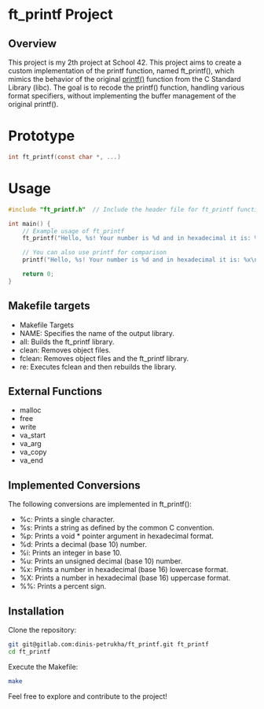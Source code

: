 # ft_printf Project

## Overview

This project is my 2th project at School 42. This project aims to create a custom implementation of the printf function, named ft_printf(), which mimics the behavior of the original [printf()](https://man7.org/linux/man-pages/man3/printf.3.html) function from the C Standard Library (libc). The goal is to recode the printf() function, handling various format specifiers, without implementing the buffer management of the original printf().

# Prototype
```c
int ft_printf(const char *, ...)
```

# Usage

```c
#include "ft_printf.h"  // Include the header file for ft_printf function

int main() {
    // Example usage of ft_printf
    ft_printf("Hello, %s! Your number is %d and in hexadecimal it is: %x\n", "User", 42, 42);

    // You can also use printf for comparison
    printf("Hello, %s! Your number is %d and in hexadecimal it is: %x\n", "User", 42, 42);

    return 0;
}
```

## Makefile targets

- Makefile Targets
- NAME: Specifies the name of the output library.
- all: Builds the ft_printf library.
- clean: Removes object files.
- fclean: Removes object files and the ft_printf library.
- re: Executes fclean and then rebuilds the library.

## External Functions

- malloc
- free
- write
- va_start
- va_arg
- va_copy
- va_end

## Implemented Conversions
The following conversions are implemented in ft_printf():

- %c: Prints a single character.
- %s: Prints a string as defined by the common C convention.
- %p: Prints a void * pointer argument in hexadecimal format.
- %d: Prints a decimal (base 10) number.
- %i: Prints an integer in base 10.
- %u: Prints an unsigned decimal (base 10) number.
- %x: Prints a number in hexadecimal (base 16) lowercase format.
- %X: Prints a number in hexadecimal (base 16) uppercase format.
- %%: Prints a percent sign.

## Installation

Clone the repository:

```bash
git git@gitlab.com:dinis-petrukha/ft_printf.git ft_printf
cd ft_printf
```

Execute the Makefile:
```bash
make
```
Feel free to explore and contribute to the project!
